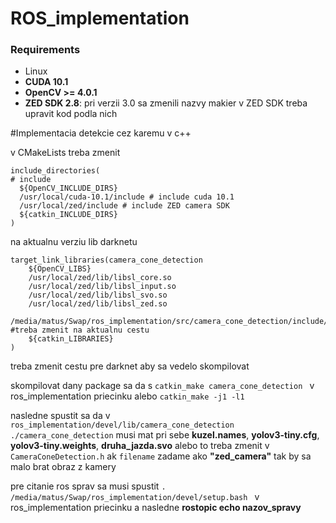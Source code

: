 # ROS_implementation

### Requirements

* Linux
* **CUDA 10.1**
* **OpenCV >= 4.0.1**
* **ZED SDK 2.8**: pri verzii 3.0 sa zmenili nazvy makier v ZED SDK treba upravit kod podla nich


#Implementacia detekcie cez karemu v c++

v CMakeLists treba zmenit 
```
include_directories(
# include
  ${OpenCV_INCLUDE_DIRS}
  /usr/local/cuda-10.1/include # include cuda 10.1
  /usr/local/zed/include # include ZED camera SDK
  ${catkin_INCLUDE_DIRS}
)

```
 na aktualnu verziu lib darknetu

```
target_link_libraries(camera_cone_detection
    ${OpenCV_LIBS}
    /usr/local/zed/lib/libsl_core.so
    /usr/local/zed/lib/libsl_input.so
    /usr/local/zed/lib/libsl_svo.so
    /usr/local/zed/lib/libsl_zed.so
    /media/matus/Swap/ros_implementation/src/camera_cone_detection/include/libdarknet.so #treba zmenit na aktualnu cestu
	${catkin_LIBRARIES}
)

```
treba zmenit cestu pre darknet aby sa vedelo skompilovat

skompilovat dany package sa da s ```catkin_make camera_cone_detection ``` v ros_implementation priecinku alebo ```catkin_make -j1 -l1```

nasledne spustit sa da v ```ros_implementation/devel/lib/camera_cone_detection```
```./camera_cone_detection``` musi mat pri sebe **kuzel.names**, **yolov3-tiny.cfg**, **yolov3-tiny.weights**, **druha_jazda.svo** alebo to treba zmenit v ```CameraConeDetection.h``` ak ```filename``` zadame ako **"zed_camera"** tak by sa malo brat obraz z kamery

pre citanie ros sprav sa musi spustit
```. /media/matus/Swap/ros_implementation/devel/setup.bash ``` v ros_implementation priecinku a nasledne **rostopic echo nazov_spravy**
